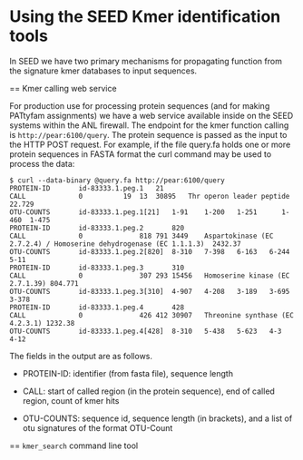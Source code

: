 # Using the SEED Kmer identification tools

In SEED we have two primary mechanisms for propagating function from the signature
kmer databases to input sequences.

== Kmer calling web service

For production use for processing protein sequences (and for making PATtyfam assignments) we
have a web service available inside on the SEED systems within the ANL firewall. The endpoint for 
the kmer function calling is `http://pear:6100/query`. The protein sequence is passed as the input 
to the HTTP POST request. For example, if the file query.fa holds one or more protein sequences in FASTA format
the curl command may be used to process the data:

```
$ curl --data-binary @query.fa http://pear:6100/query
PROTEIN-ID	     id-83333.1.peg.1	21
CALL		     0			19	13	30895	Thr operon leader peptide	22.729
OTU-COUNTS	     id-83333.1.peg.1[21]	1-91	1-200	1-251	   1-460  1-475
PROTEIN-ID	     id-83333.1.peg.2		820
CALL		     0				818	791	3449	Aspartokinase (EC 2.7.2.4) / Homoserine dehydrogenase (EC 1.1.1.3)	2432.37
OTU-COUNTS	     id-83333.1.peg.2[820]	8-310	7-398	6-163	6-244	      5-11
PROTEIN-ID	     id-83333.1.peg.3		310
CALL		     0				307	293	15456	Homoserine kinase (EC 2.7.1.39)	804.771
OTU-COUNTS	     id-83333.1.peg.3[310]	4-907	4-208	3-189	3-695	   3-378
PROTEIN-ID	     id-83333.1.peg.4		428
CALL		     0				426	412	30907	Threonine synthase (EC 4.2.3.1)	1232.38
OTU-COUNTS	     id-83333.1.peg.4[428]	8-310	5-438	5-623	4-3	  4-12
```

The fields in the output are as follows.

 * PROTEIN-ID: identifier (from fasta file), sequence length

 * CALL: start of called region (in the protein sequence), end of called region, count of kmer hits

 * OTU-COUNTS: sequence id, sequence length (in brackets), and a list of otu signatures of the format OTU-Count

== `kmer_search` command line tool